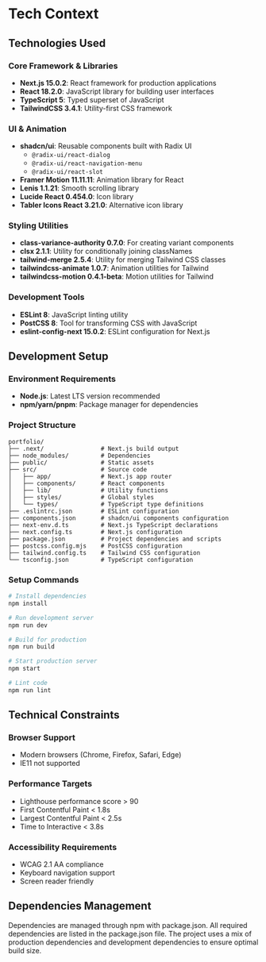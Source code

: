 # Tech Context

## Technologies Used

### Core Framework & Libraries
- **Next.js 15.0.2**: React framework for production applications
- **React 18.2.0**: JavaScript library for building user interfaces
- **TypeScript 5**: Typed superset of JavaScript
- **TailwindCSS 3.4.1**: Utility-first CSS framework

### UI & Animation
- **shadcn/ui**: Reusable components built with Radix UI
  - `@radix-ui/react-dialog`
  - `@radix-ui/react-navigation-menu`
  - `@radix-ui/react-slot`
- **Framer Motion 11.11.11**: Animation library for React
- **Lenis 1.1.21**: Smooth scrolling library
- **Lucide React 0.454.0**: Icon library
- **Tabler Icons React 3.21.0**: Alternative icon library

### Styling Utilities
- **class-variance-authority 0.7.0**: For creating variant components
- **clsx 2.1.1**: Utility for conditionally joining classNames
- **tailwind-merge 2.5.4**: Utility for merging Tailwind CSS classes
- **tailwindcss-animate 1.0.7**: Animation utilities for Tailwind
- **tailwindcss-motion 0.4.1-beta**: Motion utilities for Tailwind

### Development Tools
- **ESLint 8**: JavaScript linting utility
- **PostCSS 8**: Tool for transforming CSS with JavaScript
- **eslint-config-next 15.0.2**: ESLint configuration for Next.js

## Development Setup

### Environment Requirements
- **Node.js**: Latest LTS version recommended
- **npm/yarn/pnpm**: Package manager for dependencies

### Project Structure
```
portfolio/
├── .next/                # Next.js build output
├── node_modules/         # Dependencies
├── public/               # Static assets
├── src/                  # Source code
│   ├── app/              # Next.js app router
│   ├── components/       # React components
│   ├── lib/              # Utility functions
│   ├── styles/           # Global styles
│   └── types/            # TypeScript type definitions
├── .eslintrc.json        # ESLint configuration
├── components.json       # shadcn/ui components configuration
├── next-env.d.ts         # Next.js TypeScript declarations
├── next.config.ts        # Next.js configuration
├── package.json          # Project dependencies and scripts
├── postcss.config.mjs    # PostCSS configuration
├── tailwind.config.ts    # Tailwind CSS configuration
└── tsconfig.json         # TypeScript configuration
```

### Setup Commands
```bash
# Install dependencies
npm install

# Run development server
npm run dev

# Build for production
npm run build

# Start production server
npm start

# Lint code
npm run lint
```

## Technical Constraints

### Browser Support
- Modern browsers (Chrome, Firefox, Safari, Edge)
- IE11 not supported

### Performance Targets
- Lighthouse performance score > 90
- First Contentful Paint < 1.8s
- Largest Contentful Paint < 2.5s
- Time to Interactive < 3.8s

### Accessibility Requirements
- WCAG 2.1 AA compliance
- Keyboard navigation support
- Screen reader friendly

## Dependencies Management
Dependencies are managed through npm with package.json. All required dependencies are listed in the package.json file. The project uses a mix of production dependencies and development dependencies to ensure optimal build size. 